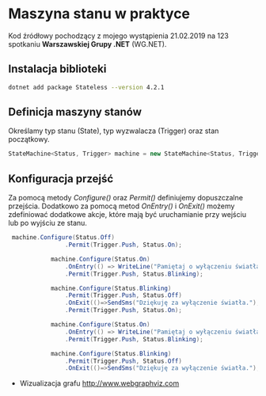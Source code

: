 # Maszyna stanu w praktyce

Kod źródłowy pochodzący z mojego wystąpienia 21.02.2019 na 123 spotkaniu **Warszawskiej Grupy .NET** (WG.NET). 


## Instalacja biblioteki

~~~ bash
dotnet add package Stateless --version 4.2.1
~~~


## Definicja maszyny stanów
Określamy typ stanu (State), typ wyzwalacza (Trigger) oraz stan początkowy.
~~~ csharp
StateMachine<Status, Trigger> machine = new StateMachine<Status, Trigger>(Status.Off);
~~~


## Konfiguracja przejść
Za pomocą metody _Configure()_ oraz _Permit()_ definiujemy dopuszczalne przejścia. Dodatkowo za pomocą metod _OnEntry()_ i _OnExit()_ możemy zdefiniować dodatkowe akcje, które mają być uruchamianie przy wejściu lub po wyjściu ze stanu.

~~~ csharp
 machine.Configure(Status.Off)   
                .Permit(Trigger.Push, Status.On);

            machine.Configure(Status.On)
                .OnEntry(() => WriteLine("Pamiętaj o wyłączeniu światła."), "Powitanie")
                .Permit(Trigger.Push, Status.Blinking);

            machine.Configure(Status.Blinking)
                .Permit(Trigger.Push, Status.Off)
                .OnExit(()=>SendSms("Dziękuję za wyłączenie światła."), "Podziękowanie"); machine.Configure(Status.Off)   
                .Permit(Trigger.Push, Status.On);

            machine.Configure(Status.On)
                .OnEntry(() => WriteLine("Pamiętaj o wyłączeniu światła."), "Powitanie")
                .Permit(Trigger.Push, Status.Blinking);

            machine.Configure(Status.Blinking)
                .Permit(Trigger.Push, Status.Off)
                .OnExit(()=>SendSms("Dziękuję za wyłączenie światła."), "Podziękowanie
~~~


- Wizualizacja grafu
http://www.webgraphviz.com
